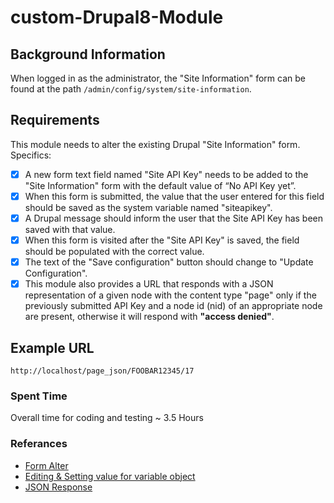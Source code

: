 # custom-Drupal8-Module 

## Background Information

When logged in as the administrator, the "Site Information" form can be found at the path `/admin/config/system/site-information`.

## Requirements

This module needs to alter the existing Drupal "Site Information" form. Specifics:

  - [x] A new form text field named "Site API Key" needs to be added to the "Site Information" form with the default value of “No API Key yet”.
  - [x] When this form is submitted, the value that the user entered for this field should be saved as the system variable named "siteapikey".
  - [x] A Drupal message should inform the user that the Site API Key has been saved with that value.
  - [x] When this form is visited after the "Site API Key" is saved, the field should be populated with the correct value.
  - [x] The text of the "Save configuration" button should change to "Update Configuration".
  - [x] This module also provides a URL that responds with a JSON representation of a given node with the content type "page" only if the previously submitted API Key and a node id (nid) of an appropriate node are present, otherwise it will respond with **"access denied"**.

## Example URL

```http://localhost/page_json/FOOBAR12345/17```

### Spent Time

Overall time for coding and testing ~ 3.5 Hours

### Referances

- [Form Alter](https://api.drupal.org/api/drupal/core%21lib%21Drupal%21Core%21Form%21form.api.php/function/hook_form_FORM_ID_alter/8.8.x)
- [Editing & Setting value for variable object](https://www.drupal.org/docs/upgrading-and-converting-drupal-7-modules/step-4-convert-drupal-7-variables-to-drupal-8)
- [JSON Response](https://api.drupal.org/api/drupal/vendor%21symfony%21http-foundation%21JsonResponse.php/class/JsonResponse/8.6.x)
